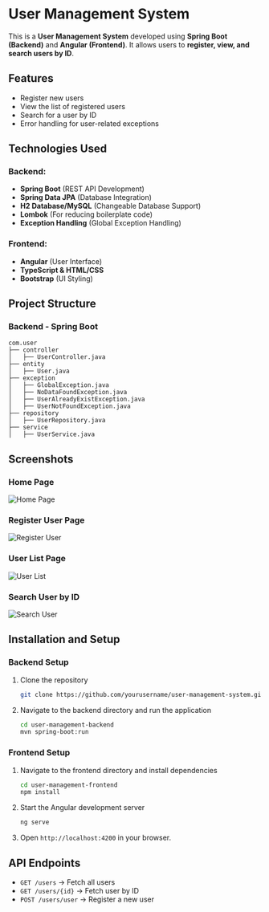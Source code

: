 # User Management System

This is a **User Management System** developed using **Spring Boot (Backend)** and **Angular (Frontend)**. It allows users to **register, view, and search users by ID**. 

## Features
- Register new users
- View the list of registered users
- Search for a user by ID
- Error handling for user-related exceptions

## Technologies Used
### Backend:
- **Spring Boot** (REST API Development)
- **Spring Data JPA** (Database Integration)
- **H2 Database/MySQL** (Changeable Database Support)
- **Lombok** (For reducing boilerplate code)
- **Exception Handling** (Global Exception Handling)

### Frontend:
- **Angular** (User Interface)
- **TypeScript & HTML/CSS**
- **Bootstrap** (UI Styling)

## Project Structure
### Backend - Spring Boot
```
com.user
├── controller
│   ├── UserController.java
├── entity
│   ├── User.java
├── exception
│   ├── GlobalException.java
│   ├── NoDataFoundException.java
│   ├── UserAlreadyExistException.java
│   ├── UserNotFoundException.java
├── repository
│   ├── UserRepository.java
├── service
│   ├── UserService.java
```


## Screenshots
### Home Page
![Home Page](./Screenshot_129.png)

### Register User Page
![Register User](./Screenshot_130.png)

### User List Page
![User List](./Screenshot_131.png)

### Search User by ID
![Search User](./Screenshot_132.png)

## Installation and Setup
### Backend Setup
1. Clone the repository
   ```sh
   git clone https://github.com/yourusername/user-management-system.git
   ```
2. Navigate to the backend directory and run the application
   ```sh
   cd user-management-backend
   mvn spring-boot:run
   ```

### Frontend Setup
1. Navigate to the frontend directory and install dependencies
   ```sh
   cd user-management-frontend
   npm install
   ```
2. Start the Angular development server
   ```sh
   ng serve
   ```
3. Open `http://localhost:4200` in your browser.

## API Endpoints
- `GET /users` → Fetch all users
- `GET /users/{id}` → Fetch user by ID
- `POST /users/user` → Register a new user

